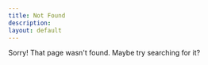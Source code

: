 ```yaml
---
title: Not Found
description:
layout: default
---
```


Sorry!  That page wasn't found.  Maybe try searching for it?